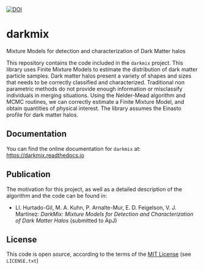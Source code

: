 [![DOI](https://zenodo.org/badge/DOI/10.5281/zenodo.6854941.svg)](https://doi.org/10.5281/zenodo.6854941)

# darkmix
Mixture Models for detection and characterization of Dark Matter halos


This repository contains the code included in the `darkmix` project.
This library uses Finite Mixture Models to estimate the distribution of dark matter particle samples.
Dark matter halos present a variety of shapes and sizes that needs to be correctly classified and characterized.
Traditional non parametric methods do not provide enough information or misclassify individuals in merging situations.
Using the Nelder-Mead algorithm and MCMC routines, we can correctly estimate a Finite Mixture Model, and obtain quantities of physical interest.
The library assumes the Einasto profile for dark matter halos.


## Documentation

You can find the online documentation for `darkmix` at: <https://darkmix.readthedocs.io>


## Publication

The motivation for this project, as well as a detailed description of the algorithm and the code can be found in:

- Ll. Hurtado-Gil, M. A. Kuhn, P. Arnalte-Mur, E. D. Feigelson, V. J. Martínez:
  *DarkMix: Mixture Models for Detection and Characterization of Dark Matter Halos* (submitted to ApJ)


## License

This code is open source, according to the terms of the [MIT License](https://choosealicense.com/licenses/mit/) (see `LICENSE.txt`)
